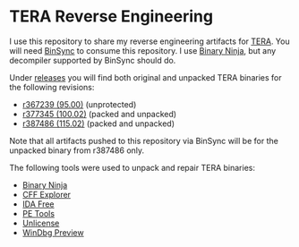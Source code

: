 # TERA Reverse Engineering

I use this repository to share my reverse engineering artifacts for
[TERA](https://en.wikipedia.org/wiki/TERA_(video_game)). You will need
[BinSync](https://binsync.net) to consume this repository. I use
[Binary Ninja](https://binary.ninja), but any decompiler supported by BinSync
should do.

Under [releases](https://github.com/alexrp/tera-re/releases) you will find both
original and unpacked TERA binaries for the following revisions:

* [r367239 (95.00)](https://github.com/alexrp/tera-re/releases/tag/r367239)
  (unprotected)
* [r377345 (100.02)](https://github.com/alexrp/tera-re/releases/tag/r377345)
  (packed and unpacked)
* [r387486 (115.02)](https://github.com/alexrp/tera-re/releases/tag/r387486)
  (packed and unpacked)

Note that all artifacts pushed to this repository via BinSync will be for the
unpacked binary from r387486 only.

The following tools were used to unpack and repair TERA binaries:

* [Binary Ninja](https://binary.ninja)
* [CFF Explorer](https://ntcore.com/?page_id=388)
* [IDA Free](https://hex-rays.com/ida-free)
* [PE Tools](https://petoolse.github.io/petools)
* [Unlicense](https://github.com/ergrelet/unlicense)
* [WinDbg Preview](https://apps.microsoft.com/store/detail/windbg-preview/9PGJGD53TN86)
